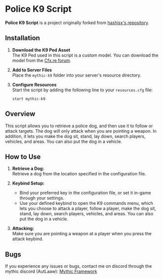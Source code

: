 # Police K9 Script

**Police K9 Script** is a project originally forked from [hashisx's repository](https://github.com/hashisx/hashx_k9).

## Installation

1. **Download the K9 Ped Asset**  
   The K9 Ped used in this script is a custom model. You can download the model from the [Cfx.re forum](https://forum.cfx.re/t/how-to-german-shepherd-malinois-k9-dog-1-0-1/1065040).

2. **Add to Server Files**  
   Place the `mythic-k9` folder into your server's resource directory.

3. **Configure Resources**  
   Start the script by adding the following line to your `resources.cfg` file:
   ```plaintext
   start mythic-k9
   ```

## Overview

This script allows you to retrieve a police dog, and then use it to follow or attack targets. The dog will only attack when you are pointing a weapon. In addition, it lets you make the dog sit, stand, lay down, search players, vehicles, and areas. You can also put the dog in a vehicle.

## How to Use

1. **Retrieve a Dog:**  
   Retrieve a dog from the location specified in the configuration file.

2. **Keybind Setup:**

   - Bind your preferred key in the configuration file, or set it in-game through your settings.
   - Use your defined keybind to open the K9 commands menu, which lets you choose to attack a player, follow a player, make the dog sit, stand, lay down, search players, vehicles, and areas. You can also put the dog in a vehicle.

3. **Attacking:**  
   Make sure you are pointing a weapon at a player when you press the attack keybind.

## Bugs

If you experience any issues or bugs, contact me on discord through the mythic discord (AutLaaw): [Mythic Framework](https://discord.gg/ZexaMRuWk2)
